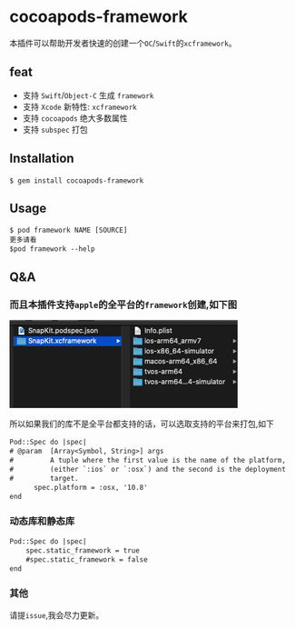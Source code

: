 # cocoapods-framework

本插件可以帮助开发者快速的创建一个`OC`/`Swift`的`xcframework`。

## feat
- 支持 `Swift`/`Object-C` 生成 `framework`
- 支持 `Xcode` 新特性: `xcframework`
- 支持 `cocoapods` 绝大多数属性
- 支持 `subspec` 打包
## Installation

    $ gem install cocoapods-framework

## Usage
    $ pod framework NAME [SOURCE]
    更多请看
    $pod framework --help

## Q&A
### 而且本插件支持`apple`的全平台的`framework`创建,如下图

![all](pic/allplatform.png)

所以如果我们的库不是全平台都支持的话，可以选取支持的平台来打包,如下

```
Pod::Spec do |spec|
# @param  [Array<Symbol, String>] args
#         A tuple where the first value is the name of the platform,
#         (either `:ios` or `:osx`) and the second is the deployment
#         target.
      spec.platform = :osx, '10.8'
end
```
### 动态库和静态库

```
Pod::Spec do |spec|
    spec.static_framework = true
    #spec.static_framework = false
end
```

### 其他
请提`issue`,我会尽力更新。
